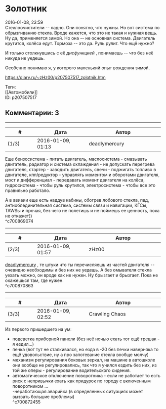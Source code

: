 Золотник
========

  
2016-01-08, 23:59  
 Стеклоочистители -- ладно. Они понятно, что нужны. Но вот система по обрызгиванию стекла. Вроде кажется, что это не такая и нужная вещь. Ну да, применяется зимой. Но она -- не основная система. Двигатель крутится, колёса едут. Тормоза -- это да. Руль рулит. Что ещё нужно?   
   
 И только столкнувшись с её  *дисфункцией*  , понимаешь -- что без неё никуда не уедешь.   
   
 Особенно понимаю я, у которого маленький опыт вождения зимой.   
  
<https://diary.ru/~zHz00/p207507517_zolotnik.htm>  
  
Теги:  
[[Автомобили]]  
ID: p207507517  


Комментарии: 3
--------------

  


---



|         #         |              Дата              |                     Автор                     |           ID           |
| --- | --- | --- | --- |
| (1/3) | 2016-01-09, 01:13 | deadlymercury | c700869074 |

  
 Еще бензосистема - питать двигатель, маслосистема - смазывать двигатель, радиатор и система охлаждения - не допускать перегрева двигателя, стартер - заводить двигатель, свечи - поджигать топливо в двигателе, кпп/редуктор - управлять моментом и оборотами двигателя, мост и дифференциал - передавать момент двигателя на колёса, гидросистема - чтобы руль крутился, электросистема - чтобы все это правильно работало.   
   
 А в авиаии еще есть наддув кабины, обогрев лобового стекла, пвд, антиоблединительная система, системы связи и навигации, КГСы, TAWSы и прочая, без чего не полетишь и не поймешь ее ценность, пока не откажет))   
 ^c700869074

---



|         #         |              Дата              |                     Автор                     |           ID           |
| --- | --- | --- | --- |
| (2/3) | 2016-01-09, 01:57 | zHz00 | c700870863 |

  
  [deadlymercury](http://crazysupp.diary.ru "Записки безумного саппорта")  , те штуки что ты перечисляешь из частей двигателя -- очевидно необходимы и без них не уедешь. А без омывателя стекла уехать можно, он вроде как не нужен. Ну брызгает и брызгает. Пока не окажешься там, где нужен.   
 ^c700870863

---



|         #         |              Дата              |                     Автор                     |           ID           |
| --- | --- | --- | --- |
| (3/3) | 2016-01-09, 02:52 | Crawling Chaos | c700872455 |

  
 Из первого пришедшего на ум:   
 - подсветка приборной панели (без неё ночью ехать тот ещё трешак - я ездил...)   
 - печка (вот тут не сталкивался, но езда в -20 без печки наверняка то ещё удовольствие, ну а про запотевание стекла вообще молчу)   
 - механизм регулирования боковых зеркал, на машине в автошколе они вообще не регулировались, так что я учился ездить без них, из той же оперы - регулирование водительского сидения.   
 - автоматическое отключение поворотника - если не работает то есть риск с непривычки ехать как придурок по городу с включенным поворотником ...   
 -неработающая аварийка (в определенных ситуациях может вызвать большие проблемы)   
 ^c700872455